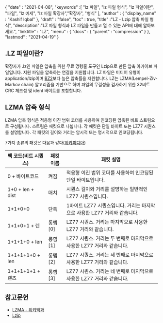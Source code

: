 {
  "date" : "2021-04-08",
  "keywords" :[ "lz 파일", "lz 파일 형식", "lz 파일이란", "파일", "lz 예제", "lz 파일 확장자","확장자", "형식" ],
  "author" : {
    "display_name" : "Kashif Iqbal"
},
  "draft" : "false",
  "toc" : true,
  "title" :"LZ - Lzip 압축 파일 형식",
  "description":"LZ 파일 형식과 LZ 파일을 만들고 열 수 있는 API에 대해 알아보세요.",
  "linktitle" : "LZ",
  "menu" : {
    "docs" : {
      "parent" : "compression"
}
},
  "lastmod" : "2021-04-19"
}

## .LZ 파일이란?

확장자가 .lz인 파일은 압축을 위한 무료 명령줄 도구인 Lzip으로 만든 압축 아카이브 파일입니다. 지원 파일을 압축하는 연결을 지원합니다. LZ 파일은 미디어 유형이 application/lzip이며 [BZ2](/ko/compression/bz2/)보다 높은 압축률을 지원합니다. LZ는 LZMA(Lempel-Ziv-Markov chain) 알고리즘을 기반으로 하며 파일의 무결성을 검사하기 위한 32비트 CRC 체크섬 및 ident 바이트를 포함합니다.

## LZMA 압축 형식

LZMA 압축 형식은 적응형 이진 범위 코더를 사용하여 인코딩된 압축된 비트 스트림으로 구성됩니다. 스트림은 패킷으로 나뉩니다. 각 패킷은 단일 바이트 또는 LZ77 시퀀스를 설명합니다. 각 패킷의 길이와 거리는 암시적 또는 명시적으로 인코딩됩니다.

7가지 종류의 패킷은 다음과 같다([위키피디아](https://en.wikipedia.org/wiki/Lempel%E2%80%93Ziv%E2%80%93Markov_chain_algorithm#Compressed_format_overview))

|팩 코드(비트 시퀀스) |패킷 이름 |패킷 설명|
---|---|---|
|0 + 바이트코드| 켜짐| 적응형 이진 범위 코더를 사용하여 인코딩된 단일 바이트입니다.|
|1+0 + len + dist| 매치| 시퀀스 길이와 거리를 설명하는 일반적인 LZ77 시퀀스입니다.|
|1+1+0+0| 단축| 1바이트 LZ77 시퀀스입니다. 거리는 마지막으로 사용한 LZ77 거리와 같습니다.|
|1+1+0+1 + 렌| 롱렙[0]| LZ77 시퀀스. 거리는 마지막으로 사용한 LZ77 거리와 같습니다.|
|1+1+1+0 + len| 롱렙[1]| LZ77 시퀀스. 거리는 두 번째로 마지막으로 사용한 LZ77 거리와 같습니다.|
|1+1+1+1+0 + len| 롱렙[2]| LZ77 시퀀스. 거리는 세 번째로 마지막으로 사용한 LZ77 거리와 같습니다.|
|1+1+1+1+1 + 렌즈| 롱렙[3]| LZ77 시퀀스. 거리는 네 번째로 마지막으로 사용한 LZ77 거리와 같습니다.|


## 참고문헌

* [LZMA - 위키백과](https://en.wikipedia.org/wiki/Lempel%E2%80%93Ziv%E2%80%93Markov_chain_algorithm#Compressed_format_overview)
* [Lzip](https://en.wikipedia.org/wiki/Lzip)


